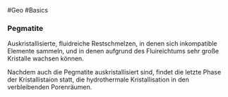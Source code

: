 #Geo #Basics

### Pegmatite

Auskristallisierte, fluidreiche Restschmelzen, in denen sich inkompatible Elemente sammeln, und in denen aufgrund des Fluireichtums sehr große Kristalle wachsen können.

Nachdem auch die Pegmatite auskristallisiert sind, findet die letzte Phase der Kristallistaion statt, die hydrothermale Kristallisation in den verbleibenden Porenräumen.
